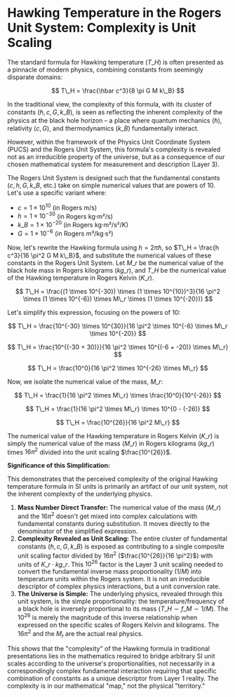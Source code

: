 # Hawking Temperature in the Rogers Unit System: Complexity is Unit Scaling

The standard formula for Hawking temperature ($T\_H$) is often presented as a pinnacle of modern physics, combining constants from seemingly disparate domains:

$$ T\_H = \frac{\hbar c^3}{8 \pi G M k\_B} $$

In the traditional view, the complexity of this formula, with its cluster of constants ($\hbar, c, G, k\_B$), is seen as reflecting the inherent complexity of the physics at the black hole horizon – a place where quantum mechanics ($\hbar$), relativity ($c, G$), and thermodynamics ($k\_B$) fundamentally interact.

However, within the framework of the Physics Unit Coordinate System (PUCS) and the Rogers Unit System, this formula's complexity is revealed not as an irreducible property of the universe, but as a consequence of our chosen mathematical system for measurement and description (Layer 3).

The Rogers Unit System is designed such that the fundamental constants ($c, h, G, k\_B$, etc.) take on simple numerical values that are powers of 10. Let's use a specific variant where:

*   $c = 1 \times 10^{10}$ (in Rogers m/s)
*   $h = 1 \times 10^{-30}$ (in Rogers kg·m²/s)
*   $k\_B = 1 \times 10^{-20}$ (in Rogers kg·m²/s²/K)
*   $G = 1 \times 10^{-6}$ (in Rogers m³/kg·s²)

Now, let's rewrite the Hawking formula using $h = 2\pi\hbar$, so $T\_H = \frac{h c^3}{16 \pi^2 G M k\_B}$, and substitute the numerical values of these constants in the Rogers Unit System. Let $M\_r$ be the numerical value of the black hole mass in Rogers kilograms ($kg\_r$), and $T\_H$ be the numerical value of the Hawking temperature in Rogers Kelvin ($K\_r$).

$$ T\_H = \frac{(1 \times 10^{-30}) \times (1 \times 10^{10})^3}{16 \pi^2 \times (1 \times 10^{-6}) \times M\_r \times (1 \times 10^{-20})} $$

Let's simplify this expression, focusing on the powers of 10:

$$ T\_H = \frac{10^{-30} \times 10^{30}}{16 \pi^2 \times 10^{-6} \times M\_r \times 10^{-20}} $$

$$ T\_H = \frac{10^{(-30 + 30)}}{16 \pi^2 \times 10^{(-6 + -20)} \times M\_r} $$

$$ T\_H = \frac{10^0}{16 \pi^2 \times 10^{-26} \times M\_r} $$

Now, we isolate the numerical value of the mass, $M\_r$:

$$ T\_H = \frac{1}{16 \pi^2 \times M\_r} \times \frac{10^0}{10^{-26}} $$

$$ T\_H = \frac{1}{16 \pi^2 \times M\_r} \times 10^{0 - (-26)} $$

$$ T\_H = \frac{10^{26}}{16 \pi^2 M\_r} $$

The numerical value of the Hawking temperature in Rogers Kelvin ($K\_r$) is simply the numerical value of the mass ($M\_r$) in Rogers kilograms ($kg\_r$) times $16\pi^2$ divided into the unit scaling $\frac{10^{26}}$.


**Significance of this Simplification:**

This demonstrates that the perceived complexity of the original Hawking temperature formula in SI units is primarily an artifact of our unit system, not the inherent complexity of the underlying physics.

1.  **Mass Number Direct Transfer:** The numerical value of the mass ($M\_r$) and the $16\pi^2$ doesn't get mixed into complex calculations with fundamental constants during substitution. It moves directly to the denominator of the simplified expression.
2.  **Complexity Revealed as Unit Scaling:** The entire cluster of fundamental constants ($\hbar, c, G, k\_B$) is exposed as contributing to a single composite unit scaling factor divided by $16\pi^2$ ($\frac{10^{26}}{16 \pi^2}$) with units of $K\_r \cdot kg\_r$. This $10^{26}$ factor is the Layer 3 unit scaling needed to convert the fundamental inverse mass proportionality ($1/M$) into temperature units within the Rogers system. It is not an irreducible descriptor of complex physics interactions, but a unit conversion rate.
3.  **The Universe is Simple:** The underlying physics, revealed through this unit system, is the simple proportionality: the temperature/frequency of a black hole is inversely proportional to its mass ($T\_H \sim f\_M \sim 1/M$). The $10^{26}$ is merely the magnitude of this inverse relationship when expressed on the specific scales of Rogers Kelvin and kilograms.  The $16\pi^2$ and the $M_r$ are the actual real physics.

This shows that the "complexity" of the Hawking formula in traditional presentations lies in the mathematics required to bridge arbitrary SI unit scales according to the universe's proportionalities, not necessarily in a correspondingly complex fundamental interaction requiring that specific combination of constants as a unique descriptor from Layer 1 reality. The complexity is in our mathematical "map," not the physical "territory."